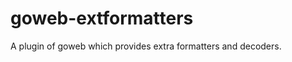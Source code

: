 goweb-extformatters
===================

A plugin of goweb which provides extra formatters and decoders. 